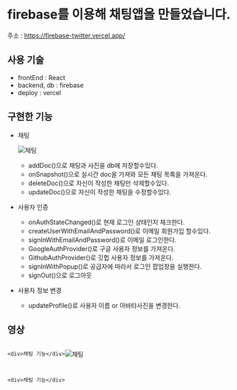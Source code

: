 # firebase를 이용해 채팅앱을 만들었습니다.

주소 : https://firebase-twitter.vercel.app/

## 사용 기술

- frontEnd : React
- backend, db : firebase
- deploy : vercel

## 구현한 기능

  + 채팅
   
    ![채팅](https://user-images.githubusercontent.com/75124028/178646506-19c81b49-ab95-4944-9861-968b6306435e.gif)
    - addDoc()으로 채팅과 사진을 db에 저장할수있다.
    - onSnapshot()으로 실시간 doc을 가져와 모든 채팅 목록을 가져온다.
    - deleteDoc()으로 자신이 작성한 채팅만 삭제할수있다.
    - updateDoc()으로 자신이 작성한 채팅을 수정할수있다.
 
 
  + 사용자 인증
  
    - onAuthStateChanged()로 현재 로그인 상태인지 체크한다.
    - createUserWithEmailAndPassword()로 이메일 회원가입 할수있다.
    - signInWithEmailAndPassword()로 이메일 로그인한다.
    - GoogleAuthProvider()로 구글 사용자 정보를 가져온다.
    - GithubAuthProvider()로 깃헙 사용자 정보를 가져온다.
    - signInWithPopup()로 공급자에 따라서 로그인 팝업창을 실행한다.
    - signOut()으로 로그아웃 
  
  
  + 사용자 정보 변경
  
    - updateProfile()로 사용자 이름 or 아바타사진을 변경한다.
    
 ## 영상

<div style="display: flex;">
  
    <div>채팅 기능</div>
   
  
  
    <div>채팅 기능</div>
   ![채팅](https://user-images.githubusercontent.com/75124028/178646506-19c81b49-ab95-4944-9861-968b6306435e.gif)
  
</div>

